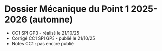 # Dossier Mécanique du Point 1 2025-2026 (automne)
- CC1 SPI GP3 - réalisé le 21/10/25
- Corrigé CC1 SPI GP3 - publié le 21/10/25 
- Notes CC1 : pas encore publié

